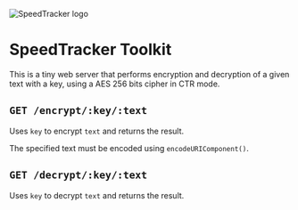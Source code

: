 ![SpeedTracker logo](https://speedtracker.org/assets/images/logo-square-inverted-128.png)

# SpeedTracker Toolkit

This is a tiny web server that performs encryption and decryption of a given text with a key, using a AES 256 bits cipher in CTR mode.

## `GET /encrypt/:key/:text`

Uses `key` to encrypt `text` and returns the result.

The specified text must be encoded using `encodeURIComponent()`.

## `GET /decrypt/:key/:text`

Uses `key` to decrypt `text` and returns the result.
